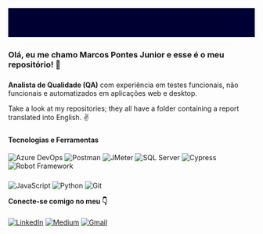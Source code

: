 <img src="/banner.png">

### Olá, eu me chamo Marcos Pontes Junior e esse é o meu repositório! 👋

###
**Analista de Qualidade (QA)** com experiência em testes funcionais, não funcionais e automatizados em aplicações web e desktop. 

Take a look at my repositories; they all have a folder containing a report translated into English. ✌️
###

<strong>Tecnologias e Ferramentas</strong>
####
![Azure DevOps](https://img.shields.io/badge/Azure%20DevOps-0078D7?style=for-the-badge&logoColor=white&color=black)
![Postman](https://img.shields.io/badge/Postman-FF6C37?style=for-the-badge&logoColor=white&color=black)
![JMeter](https://img.shields.io/badge/JMeter-D22128?style=for-the-badge&logoColor=white&color=black)
![SQL Server](https://img.shields.io/badge/SQL%20Server-CC2927?style=for-the-badge&logoColor=white&color=black)
![Cypress](https://img.shields.io/badge/Cypress-17202C?style=for-the-badge&logoColor=white&color=black)
![Robot Framework](https://img.shields.io/badge/Robot%20Framework-43B02A?style=for-the-badge&logoColor=white&color=black)
###
![JavaScript](https://img.shields.io/badge/javascript-%23323330.svg?style=for-the-badge&logoColor=white&color=black)
![Python](https://img.shields.io/badge/python-3670A0?style=for-the-badge&logoColor=white&color=black)
![Git](https://img.shields.io/badge/git-%23F05033.svg?style=for-the-badge&logoColor=white&color=black)

<strong>Conecte-se comigo no meu 👇</strong>
####
[![LinkedIn](https://img.shields.io/badge/linkedin-%230077B5.svg?style=for-the-badge&logo=linkedin&logoColor=white&color=black)](https://linkedin.com/in/marcospontesjunior) 
[![Medium](https://img.shields.io/badge/Medium-12100E?style=for-the-badge&logoColor=white&color=black)](https://medium.com/@marcospntsjunior) 
[![Gmail](https://img.shields.io/badge/Gmail-D14836?style=for-the-badge&logo=gmail&logoColor=white&color=black)](mailto:marcospntsjunior@gmail.com) 

